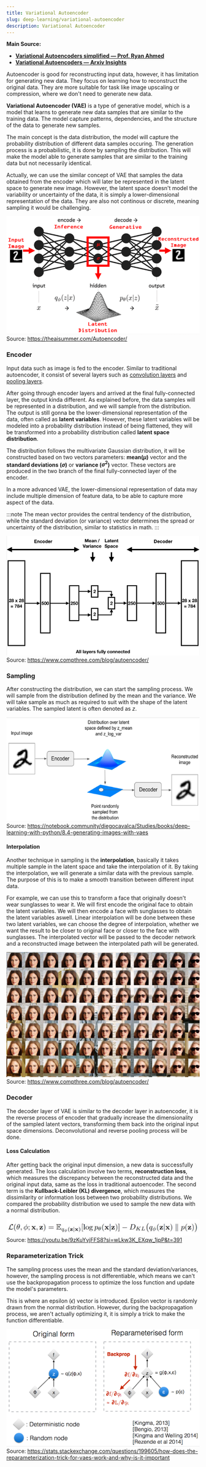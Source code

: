 ```yaml
---
title: Variational Autoencoder
slug: deep-learning/variational-autoencoder
description: Variational Autoencoder
---
```


**Main Source:**

- **[Variational Autoencoders simplified — Prof. Ryan Ahmed](https://youtu.be/FzYBn1slG8w?si=5BBrGBCCEnZGe_N5)**
- **[Variational Autoencoders — Arxiv Insights](https://youtu.be/9zKuYvjFFS8?si=mj79JK4lr00vjQG3)**

Autoencoder is good for reconstructing input data, however, it has limitation for generating new data. They focus on learning how to reconstruct the original data. They are more suitable for task like image upscaling or compression, where we don't need to generate new data.

**Variational Autoencoder (VAE)** is a type of generative model, which is a model that learns to generate new data samples that are similar to the training data. The model capture patterns, dependencies, and the structure of the data to generate new samples.

The main concept is the data distribution, the model will capture the probability distribution of different data samples occuring. The generation process is a probabilistic, it is done by sampling the distribution. This will make the model able to generate samples that are similar to the training data but not necessarily identical.

Actually, we can use the similar concept of VAE that samples the data obtained from the encoder which will later be represented in the latent space to generate new image. However, the latent space doesn't model the variability or uncertainty of the data, it is simply a lower-dimensional representation of the data. They are also not continous or discrete, meaning sampling it would be challenging.

![VAE architecture](./vae.png)  
Source: https://theaisummer.com/Autoencoder/

### Encoder

Input data such as image is fed to the encoder. Similar to traditional autoencoder, it consist of several layers such as [convolution layers](/deep-learning/cnn#convolution-1) and [pooling layers](/deep-learning/cnn#pooling-1).

After going through encoder layers and arrived at the final fully-connected layer, the output kinda different. As explained before, the data samples will be represented in a distribution, and we will sample from the distribution. The output is still gonna be the lower-dimensional representation of the data, often called as **latent variables**. However, these latent variables will be modeled into a probability distribution instead of being flattened, they will be transformed into a probability distribution called **latent space distribution**.

The distribution follows the multivariate Gaussian distribution, it will be constructed based on two vectors parameters: **mean($\mu$)** vector and the **standard deviations ($\sigma$)** or **variance ($\sigma^2$)** vector. These vectors are produced in the two branch of the final fully-connected layer of the encoder.

In a more advanced VAE, the lower-dimensional representation of data may include multiple dimension of feature data, to be able to capture more aspect of the data.

:::note
The mean vector provides the central tendency of the distribution, while the standard deviation (or variance) vector determines the spread or uncertainty of the distribution, similar to statistics in math.
:::

![Encoder](./encoder.png)  
Source: https://www.compthree.com/blog/autoencoder/

### Sampling

After constructing the distribution, we can start the sampling process. We will sample from the distribution defined by the mean and the variance. We will take sample as much as required to suit with the shape of the latent variables. The sampled latent is often denoted as $z$.

![Sampling process](./sampling.png)  
Source: https://notebook.community/diegocavalca/Studies/books/deep-learning-with-python/8.4-generating-images-with-vaes

#### Interpolation

Another technique in sampling is the **interpolation**, basically it takes multiple sample in the latent space and take the interpolation of it. By taking the interpolation, we will generate a similar data with the previous sample. The purpose of this is to make a smooth transition between different input data.

For example, we can use this to transform a face that originally doesn't wear sunglasses to wear it. We will first encode the original face to obtain the latent variables. We will then encode a face with sunglasses to obtain the latent variables aswell. Linear interpolation will be done between these two latent variables, we can choose the degree of interpolation, whether we want the result to be closer to original face or closer to the face with sunglasses. The interpolated vector will be passed to the decoder network and a reconstructed image between the interpolated path will be generated.

![Interpolation of face sunglasses](./interpolation.png)  
Source: https://www.compthree.com/blog/autoencoder/

### Decoder

The decoder layer of VAE is similar to the decoder layer in autoencoder, it is the reverse process of encoder that gradually increase the dimensionality of the sampled latent vectors, transforming them back into the original input space dimensions. Deconvolutional and reverse pooling process will be done.

#### Loss Calculation

After getting back the original input dimension, a new data is successfully generated. The loss calculation involve two terms, **reconstruction loss**, which measures the discrepancy between the reconstructed data and the original input data, same as the loss in traditional autoencoder. The second term is the **Kullback-Leibler (KL) divergence**, which measures the dissimilarity or information loss between two probability distributions. We compared the probability distribution we used to sample the new data with a normal distribution.

![Loss function](./loss.png)  
Source: https://youtu.be/9zKuYvjFFS8?si=wLkw3K_EXqw_1jpP&t=391

### Reparameterization Trick

The sampling process uses the mean and the standard deviation/variances, however, the sampling process is not differentiable, which means we can't use the backpropagation process to optimize the loss function and update the model's parameters.

This is where an epsilon ($\epsilon$) vector is introduced. Epsilon vector is randomly drawn from the normal distribution. However, during the backpropagation process, we aren't actually optimizing it, it is simply a trick to make the function differentiable.

![Reparameterization before and after](./reparameterization.png)  
Source: https://stats.stackexchange.com/questions/199605/how-does-the-reparameterization-trick-for-vaes-work-and-why-is-it-important
